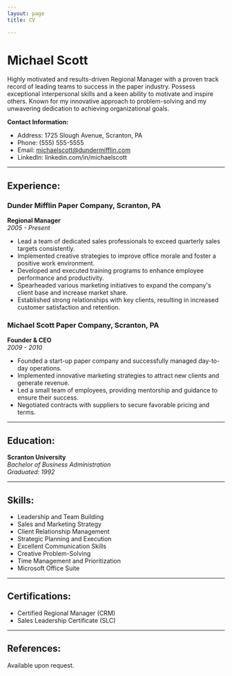 ```yaml
---
layout: page
title: CV

---
```


# Michael Scott

Highly motivated and results-driven Regional Manager with a proven track record of leading teams to success in the paper industry. Possess exceptional interpersonal skills and a keen ability to motivate and inspire others. Known for my innovative approach to problem-solving and my unwavering dedication to achieving organizational goals.

**Contact Information:**
- Address: 1725 Slough Avenue, Scranton, PA
- Phone: (555) 555-5555
- Email: michaelscott@dundermifflin.com
- LinkedIn: linkedin.com/in/michaelscott


---

## Experience:

### Dunder Mifflin Paper Company, Scranton, PA
**Regional Manager**  
*2005 - Present*

- Lead a team of dedicated sales professionals to exceed quarterly sales targets consistently.
- Implemented creative strategies to improve office morale and foster a positive work environment.
- Developed and executed training programs to enhance employee performance and productivity.
- Spearheaded various marketing initiatives to expand the company's client base and increase market share.
- Established strong relationships with key clients, resulting in increased customer satisfaction and retention.

### Michael Scott Paper Company, Scranton, PA
**Founder & CEO**  
*2009 - 2010*

- Founded a start-up paper company and successfully managed day-to-day operations.
- Implemented innovative marketing strategies to attract new clients and generate revenue.
- Led a small team of employees, providing mentorship and guidance to ensure their success.
- Negotiated contracts with suppliers to secure favorable pricing and terms.

---

## Education:

**Scranton University**  
*Bachelor of Business Administration*  
*Graduated: 1992*

---

## Skills:

- Leadership and Team Building
- Sales and Marketing Strategy
- Client Relationship Management
- Strategic Planning and Execution
- Excellent Communication Skills
- Creative Problem-Solving
- Time Management and Prioritization
- Microsoft Office Suite

---

## Certifications:

- Certified Regional Manager (CRM)
- Sales Leadership Certificate (SLC)

---

## References:

Available upon request.
